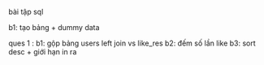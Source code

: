 bài tập sql 

b1: tạo bảng + dummy data

ques 1 : 
    b1: gộp bảng users left join vs like_res 
    b2: đếm số lần like
    b3: sort desc + giới hạn in ra 